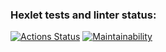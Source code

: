 ### Hexlet tests and linter status:
[![Actions Status](https://github.com/inasekin/java-project-61/actions/workflows/hexlet-check.yml/badge.svg)](https://github.com/inasekin/java-project-61/actions)
[![Maintainability](https://api.codeclimate.com/v1/badges/964c1709d2995451517d/maintainability)](https://codeclimate.com/github/inasekin/java-project-61/maintainability)
